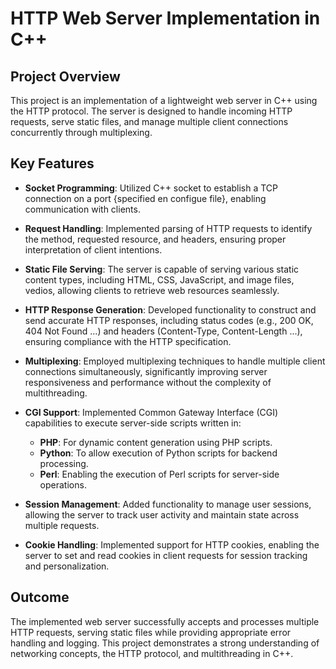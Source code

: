 # HTTP Web Server Implementation in C++

## Project Overview
This project is an implementation of a lightweight web server in C++ using the HTTP protocol. The server is designed to handle incoming HTTP requests, serve static files, and manage multiple client connections concurrently through multiplexing.

## Key Features

- **Socket Programming**: Utilized C++ socket to establish a TCP connection on a port {specified en configue file}, enabling communication with clients.

- **Request Handling**: Implemented parsing of HTTP requests to identify the method, requested resource, and headers, ensuring proper interpretation of client intentions.

- **Static File Serving**: The server is capable of serving various static content types, including HTML, CSS, JavaScript, and image files, vedios, allowing clients to retrieve web resources seamlessly.

- **HTTP Response Generation**: Developed functionality to construct and send accurate HTTP responses, including status codes (e.g., 200 OK, 404 Not Found ...) and headers (Content-Type, Content-Length ...), ensuring compliance with the HTTP specification.

- **Multiplexing**: Employed multiplexing techniques to handle multiple client connections simultaneously, significantly improving server responsiveness and performance without the complexity of multithreading.

- **CGI Support**: Implemented Common Gateway Interface (CGI) capabilities to execute server-side scripts written in:
  - **PHP**: For dynamic content generation using PHP scripts.
  - **Python**: To allow execution of Python scripts for backend processing.
  - **Perl**: Enabling the execution of Perl scripts for server-side operations.

- **Session Management**: Added functionality to manage user sessions, allowing the server to track user activity and maintain state across multiple requests.

- **Cookie Handling**: Implemented support for HTTP cookies, enabling the server to set and read cookies in client requests for session tracking and personalization.

## Outcome
The implemented web server successfully accepts and processes multiple HTTP requests, serving static files while providing appropriate error handling and logging. This project demonstrates a strong understanding of networking concepts, the HTTP protocol, and multithreading in C++.
